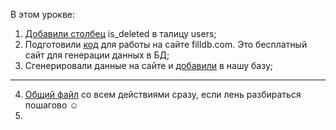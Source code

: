 В этом урокве:    
    
1. [Добавили столбец](https://github.com/kornilovaap/Databases_GeekBrains.ru/blob/master/lesson_4/alter_table.sql) is_deleted в талицу users;
2. Подготовили [код](https://github.com/kornilovaap/Databases_GeekBrains.ru/blob/master/lesson_4/filldb.sql) для работы на сайте filldb.com. Это бесплатный сайт для генерации данных в БД;     
3. Сгенерировали данные на сайте и [добавили](https://github.com/kornilovaap/Databases_GeekBrains.ru/blob/master/lesson_4/insert.sql) в нашу базу;     
__________________________
4. [Общий файл](https://github.com/kornilovaap/Databases_GeekBrains.ru/blob/master/lesson_4/DumpVK.sql) со всем действиями сразу, если лень разбираться пошагово :relaxed:     
5.       
